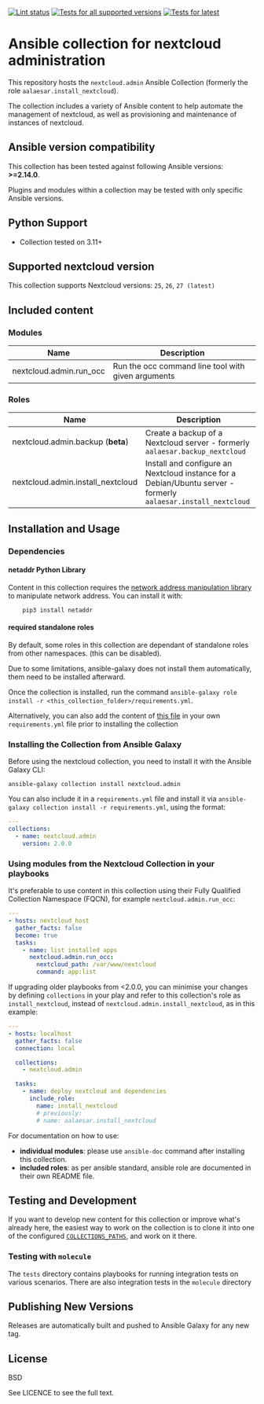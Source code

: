 [![Lint status](https://github.com/nextcloud/ansible-collection-nextcloud-admin/actions/workflows/lint.yml/badge.svg)](https://github.com/nextcloud/ansible-collection-nextcloud-admin/actions?workflow=Lint)
[![Tests for all supported versions](https://github.com/nextcloud/ansible-collection-nextcloud-admin/actions/workflows/tests.yml/badge.svg)](https://github.com/nextcloud/ansible-collection-nextcloud-admin/actions?workflow=Tests)
[![Tests for latest](https://github.com/nextcloud/ansible-collection-nextcloud-admin/actions/workflows/tests_latest.yml/badge.svg)](https://github.com/nextcloud/ansible-collection-nextcloud-admin/actions?workflow=Tests%20latest)

# Ansible collection for nextcloud administration

This repository hosts the `nextcloud.admin`  Ansible Collection (formerly the role `aalaesar.install_nextcloud`).

The collection includes a variety of Ansible content to help automate the management of nextcloud, as well as provisioning and maintenance of instances of nextcloud.

<!--start requires_ansible-->
## Ansible version compatibility

This collection has been tested against following Ansible versions: **>=2.14.0**.

Plugins and modules within a collection may be tested with only specific Ansible versions.
<!--end requires_ansible-->

## Python Support

* Collection tested on 3.11+

## Supported nextcloud version 

This collection supports Nextcloud versions: `25`, `26`, `27 (latest)`

## Included content

<!--start collection content-->
### Modules
Name | Description
--- | ---
nextcloud.admin.run_occ|Run the occ command line tool with given arguments

### Roles

Name | Description
--- | ---
nextcloud.admin.backup (**beta**)|Create a backup of a Nextcloud server - formerly `aalaesar.backup_nextcloud`
nextcloud.admin.install_nextcloud | Install and configure an Nextcloud instance for a Debian/Ubuntu server - formerly `aalaesar.install_nextcloud`

<!--end collection content-->

## Installation and Usage

### Dependencies

#### netaddr Python Library

Content in this collection requires the [network address manipulation library](https://pypi.org/project/netaddr/) to manipulate network address. You can install it with:
```
    pip3 install netaddr
```

#### required standalone roles

By default, some roles in this collection are dependant of standalone roles from other namespaces. (this can be disabled).

Due to some limitations, ansible-galaxy does not install them automatically, them need to be installed afterward.

Once the collection is installed, run the command `ansible-galaxy role install -r <this_collection_folder>/requirements.yml`.

Alternatively, you can also add the content of [this file](requirements.yml) in your own `requirements.yml` file prior to installing the collection

### Installing the Collection from Ansible Galaxy

Before using the nextcloud collection, you need to install it with the Ansible Galaxy CLI:

    ansible-galaxy collection install nextcloud.admin

You can also include it in a `requirements.yml` file and install it via `ansible-galaxy collection install -r requirements.yml`, using the format:

```yaml
---
collections:
  - name: nextcloud.admin
    version: 2.0.0
```

### Using modules from the Nextcloud Collection in your playbooks

It's preferable to use content in this collection using their Fully Qualified Collection Namespace (FQCN), for example `nextcloud.admin.run_occ`:

```yaml
---
- hosts: nextcloud_host
  gather_facts: false
  become: true
  tasks:
    - name: list installed apps
      nextcloud.admin.run_occ:
        nextcloud_path: /var/www/nextcloud
        command: app:list
```

If upgrading older playbooks from <2.0.0, you can minimise your changes by defining `collections` in your play and refer to this collection's role as `install_nextcloud`, instead of `nextcloud.admin.install_nextcloud`, as in this example:

```yaml
---
- hosts: localhost
  gather_facts: false
  connection: local

  collections:
    - nextcloud.admin

  tasks:
    - name: deploy nextcloud and dependencies
      include_role:
        name: install_nextcloud
        # previously:
        # name: aalaesar.install_nextcloud
```

For documentation on how to use:
- __individual modules__: please use `ansible-doc` command after installing this collection.
- __included roles__: as per ansible standard, ansible role are documented in their own README file.

## Testing and Development

If you want to develop new content for this collection or improve what's already here, the easiest way to work on the collection is to clone it into one of the configured [`COLLECTIONS_PATHS`](https://docs.ansible.com/ansible/latest/reference_appendices/config.html#collections-paths), and work on it there.

### Testing with `molecule`

The `tests` directory contains playbooks for running integration tests on various scenarios.
There are also integration tests in the `molecule` directory

## Publishing New Versions

Releases are automatically built and pushed to Ansible Galaxy for any new tag.

## License

BSD

See LICENCE to see the full text.
